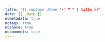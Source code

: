 ```yaml
---
title: "{{ replace .Name "-" " " | title }}"
date: {{ .Date }}
nometadata: true
notags: true
noshare: true
nocomments: true
---
```


